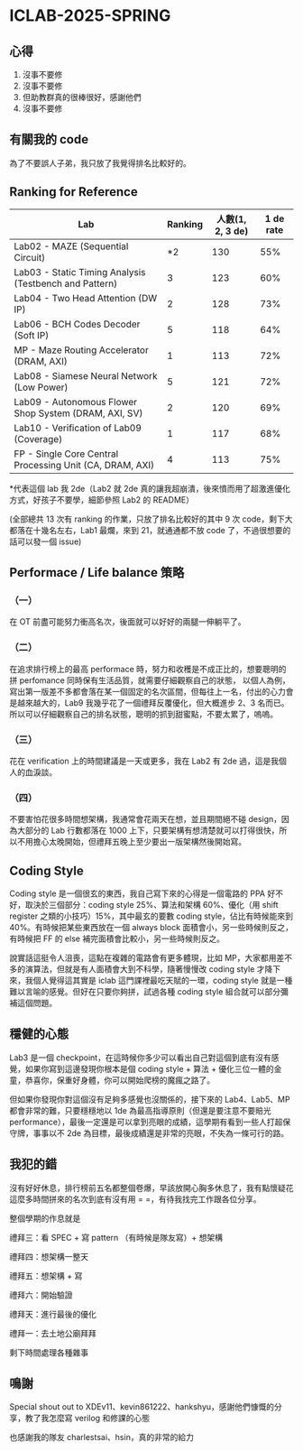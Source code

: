 # ICLAB-2025-SPRING
## 心得
1. 沒事不要修
2. 沒事不要修
3. 但助教群真的很棒很好，感謝他們
4. 沒事不要修

## 有關我的 code
為了不要誤人子弟，我只放了我覺得排名比較好的。

## Ranking for Reference
| Lab  | Ranking |人數(1, 2, 3 de)| 1 de rate
| -------------------------------------------            | -- |--- | -- |
| Lab02 - MAZE (Sequential Circuit)                      | *2 | 130 | 55% |
| Lab03 - Static Timing Analysis (Testbench and Pattern) | 3 | 123 | 60% |
| Lab04 - Two Head Attention (DW IP)                     | 2 | 128 | 73% |
| Lab06 - BCH Codes Decoder (Soft IP)                    | 5 | 118 | 64% |
| MP    - Maze Routing Accelerator (DRAM, AXI)           | 1 | 113 | 72% |
| Lab08 - Siamese Neural Network (Low Power)             | 5 | 121 | 72% |
| Lab09 - Autonomous Flower Shop System (DRAM, AXI, SV)  | 2 | 120 | 69% |
| Lab10 - Verification of Lab09 (Coverage)               | 1 | 117 | 68% |
| FP    - Single Core Central Processing Unit (CA, DRAM, AXI) | 4 | 113 | 75% |

*代表這個 lab 我 2de（Lab2 就 2de 真的讓我超崩潰，後來憤而用了超激進優化方式，好孩子不要學，細節參照 Lab2 的 README）

(全部總共 13 次有 ranking 的作業，只放了排名比較好的其中 9 次 code，剩下大都落在十幾名左右，Lab1 最爛，來到 21，就通通都不放 code 了，不過很想要的話可以發一個 issue)


## Performace / Life balance 策略
### （一）

在 OT 前盡可能努力衝高名次，後面就可以好好的兩腿一伸躺平了。

### （二）

在追求排行榜上的最高 performace 時，努力和收穫是不成正比的，想要聰明的拼 perfomance 同時保有生活品質，就需要仔細觀察自己的狀態，
以個人為例，寫出第一版差不多都會落在某一個固定的名次區間，但每往上一名，付出的心力會是越來越大的，Lab9 我幾乎花了一個禮拜反覆優化，但大概進步 2、3 名而已。
所以可以仔細觀察自己的排名狀態，聰明的抓到甜蜜點，不要太累了，嗚嗚。

### （三）
花在 verification 上的時間建議是一天或更多，我在 Lab2 有 2de 過，這是我個人的血淚談。

### （四）
不要害怕花很多時間想架構，我通常會花兩天在想，並且期間絕不碰 design，因為大部分的 Lab 行數都落在 1000 上下，只要架構有想清楚就可以打得很快，所以不用擔心太晚開始，但禮拜五晚上至少要出一版架構然後開始寫。

## Coding Style
Coding style 是一個很玄的東西，我自己寫下來的心得是一個電路的 PPA 好不好，取決於三個部分：coding style 25%、算法和架構 60%、優化（用 shift register 之類的小技巧）15%，其中最玄的要數 coding style，佔比有時候能來到 40%。有時候把某些東西放在一個 always block 面積會小，另一些時候則反之，有時候把 FF 的 else 補完面積會比較小，另一些時候則反之。

說實話這挺令人沮喪，這點在複雜的電路會有更多體現，比如 MP，大家都用差不多的演算法，但就是有人面積會大到不科學，隨著慢慢改 coding style 才降下來，我個人覺得這其實是 iclab 這門課裡最吃天賦的一環，coding style 就是一種難以言喻的感覺。但好在只要你夠拼，試過各種 coding style 組合就可以部分彌補這個問題。

## 穩健的心態
Lab3 是一個 checkpoint，在這時候你多少可以看出自己對這個到底有沒有感覺，如果你寫到這邊發現你根本是個 coding style + 算法 + 優化三位一體的金童，恭喜你，保重好身體，你可以開始爬榜的魔瘋之路了。

但如果你發現你對這個沒有足夠多感覺也沒關係的，接下來的 Lab4、Lab5、MP 都會非常的難，只要穩穩地以 1de 為最高指導原則（但還是要注意不要賠光 performance），最後一定還是可以拿到亮眼的成績，這學期有看到一些人打超保守牌，事事以不 2de 為目標，最後成績還是非常的亮眼，不失為一條可行的路。


## 我犯的錯
沒有好好休息，排行榜前五名都整個卷爆，早該放開心胸多休息了，我有點懷疑花這麼多時間拼來的名次到底有沒有用 = =，有待我找完工作跟各位分享。

整個學期的作息就是

禮拜三：看 SPEC + 寫 pattern （有時候是隊友寫）+ 想架構

禮拜四：想架構一整天

禮拜五：想架構 + 寫

禮拜六：開始驗證

禮拜天：進行最後的優化

禮拜一：去土地公廟拜拜

剩下時間處理各種雜事


## 鳴謝
Special shout out to XDEv11、kevin861222、hankshyu，感謝他們慷慨的分享，教了我怎麼寫 verilog 和修課的心態

也感謝我的隊友 charlestsai、hsin，真的非常的給力
